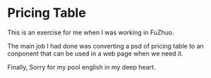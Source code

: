 Pricing Table
================================
This is an exercise for me when I was working in FuZhuo.

The main job I had done was converting a psd of pricing table to an conponent that can be used in a web page when we need it. 

Finally, Sorry for my pool english in my deep heart.